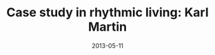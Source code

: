 ---
layout: message
category: message
series: "Rhythm"
title: "Case study in rhythmic living: Karl Martin"
date: 2013-05-11
audio-description: "Karl Martin shares the rhythms he’s established in Scotland."
audio: "http://www.crossroads.net/players/media/hq/rhythm04.mp3"
audio-title: "Case study in rhythmic living&#58; Karl Martin"
audio-duration: "39&#58;02"
program-description: "Program - WK4 Rhythm"
program: "http://www.crossroads.net/players/media/hq/05_11-12_13Program_LO.pdf"
program-title: "Case study in rhythmic living&#58; Karl Martin"
video-description: "Karl Martin shares the rhythms he’s established in Scotland."
video-title: "Case study in rhythmic living&#58; Karl Martin"
video: "https://s3.amazonaws.com/crossroadsvideomessages/rhythm04.mp4"
video-poster: "https://www.crossroads.net/uploadedfiles/rhythm04-still.jpg"
---